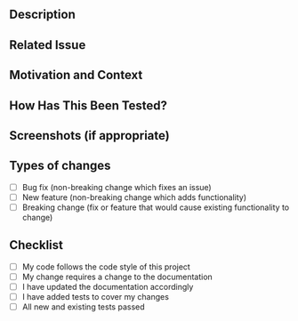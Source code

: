 ## Description
<!--- Describe your changes in detail -->

## Related Issue
<!--- Please link to the issue here -->

## Motivation and Context
<!--- Why is this change required? What problem does it solve? -->

## How Has This Been Tested?
<!--- Please describe how you tested your changes -->

## Screenshots (if appropriate)
<!--- Add screenshots to help explain your changes -->

## Types of changes
<!--- What types of changes does your code introduce? Put an `x` in all the boxes that apply: -->
- [ ] Bug fix (non-breaking change which fixes an issue)
- [ ] New feature (non-breaking change which adds functionality)
- [ ] Breaking change (fix or feature that would cause existing functionality to change)

## Checklist
<!--- Go over all the following points, and put an `x` in all the boxes that apply. -->
- [ ] My code follows the code style of this project
- [ ] My change requires a change to the documentation
- [ ] I have updated the documentation accordingly
- [ ] I have added tests to cover my changes
- [ ] All new and existing tests passed
